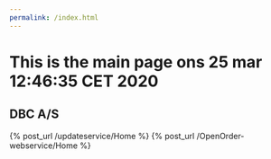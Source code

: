```yaml
---
permalink: /index.html
---
```

# This is the main page ons 25 mar 12:46:35 CET 2020

## DBC A/S
{% post_url /updateservice/Home %}
{% post_url /OpenOrder-webservice/Home %}
